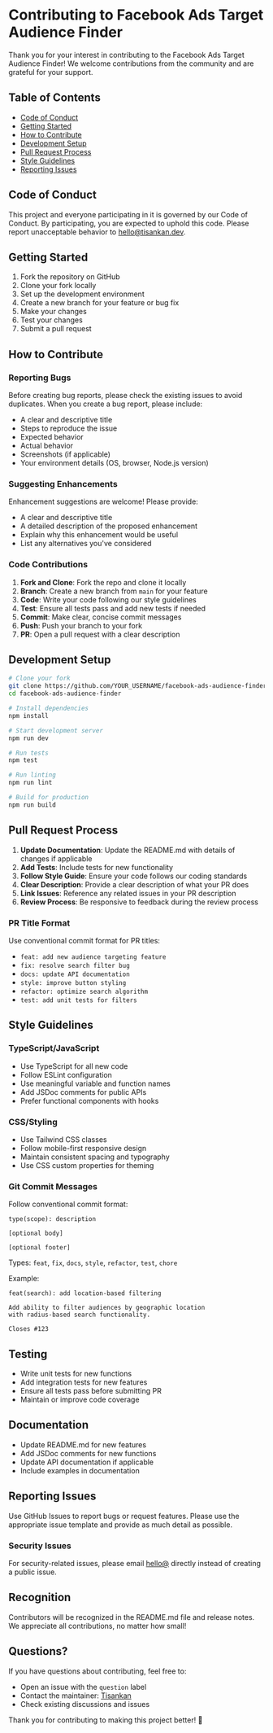 # Contributing to Facebook Ads Target Audience Finder

Thank you for your interest in contributing to the Facebook Ads Target Audience Finder! We welcome contributions from the community and are grateful for your support.

## Table of Contents

- [Code of Conduct](#code-of-conduct)
- [Getting Started](#getting-started)
- [How to Contribute](#how-to-contribute)
- [Development Setup](#development-setup)
- [Pull Request Process](#pull-request-process)
- [Style Guidelines](#style-guidelines)
- [Reporting Issues](#reporting-issues)

## Code of Conduct

This project and everyone participating in it is governed by our Code of Conduct. By participating, you are expected to uphold this code. Please report unacceptable behavior to [hello@tisankan.dev](mailto:hello@tisankan.dev).

## Getting Started

1. Fork the repository on GitHub
2. Clone your fork locally
3. Set up the development environment
4. Create a new branch for your feature or bug fix
5. Make your changes
6. Test your changes
7. Submit a pull request

## How to Contribute

### Reporting Bugs

Before creating bug reports, please check the existing issues to avoid duplicates. When you create a bug report, please include:

- A clear and descriptive title
- Steps to reproduce the issue
- Expected behavior
- Actual behavior
- Screenshots (if applicable)
- Your environment details (OS, browser, Node.js version)

### Suggesting Enhancements

Enhancement suggestions are welcome! Please provide:

- A clear and descriptive title
- A detailed description of the proposed enhancement
- Explain why this enhancement would be useful
- List any alternatives you've considered

### Code Contributions

1. **Fork and Clone**: Fork the repo and clone it locally
2. **Branch**: Create a new branch from `main` for your feature
3. **Code**: Write your code following our style guidelines
4. **Test**: Ensure all tests pass and add new tests if needed
5. **Commit**: Make clear, concise commit messages
6. **Push**: Push your branch to your fork
7. **PR**: Open a pull request with a clear description

## Development Setup

```bash
# Clone your fork
git clone https://github.com/YOUR_USERNAME/facebook-ads-audience-finder.git
cd facebook-ads-audience-finder

# Install dependencies
npm install

# Start development server
npm run dev

# Run tests
npm test

# Run linting
npm run lint

# Build for production
npm run build
```

## Pull Request Process

1. **Update Documentation**: Update the README.md with details of changes if applicable
2. **Add Tests**: Include tests for new functionality
3. **Follow Style Guide**: Ensure your code follows our coding standards
4. **Clear Description**: Provide a clear description of what your PR does
5. **Link Issues**: Reference any related issues in your PR description
6. **Review Process**: Be responsive to feedback during the review process

### PR Title Format

Use conventional commit format for PR titles:

- `feat: add new audience targeting feature`
- `fix: resolve search filter bug`
- `docs: update API documentation`
- `style: improve button styling`
- `refactor: optimize search algorithm`
- `test: add unit tests for filters`

## Style Guidelines

### TypeScript/JavaScript

- Use TypeScript for all new code
- Follow ESLint configuration
- Use meaningful variable and function names
- Add JSDoc comments for public APIs
- Prefer functional components with hooks

### CSS/Styling

- Use Tailwind CSS classes
- Follow mobile-first responsive design
- Maintain consistent spacing and typography
- Use CSS custom properties for theming

### Git Commit Messages

Follow conventional commit format:

```
type(scope): description

[optional body]

[optional footer]
```

Types: `feat`, `fix`, `docs`, `style`, `refactor`, `test`, `chore`

Example:
```
feat(search): add location-based filtering

Add ability to filter audiences by geographic location
with radius-based search functionality.

Closes #123
```

## Testing

- Write unit tests for new functions
- Add integration tests for new features
- Ensure all tests pass before submitting PR
- Maintain or improve code coverage

## Documentation

- Update README.md for new features
- Add JSDoc comments for new functions
- Update API documentation if applicable
- Include examples in documentation

## Reporting Issues

Use GitHub Issues to report bugs or request features. Please use the appropriate issue template and provide as much detail as possible.

### Security Issues

For security-related issues, please email [hello@](mailto:tisankan@example.com) directly instead of creating a public issue.

## Recognition

Contributors will be recognized in the README.md file and release notes. We appreciate all contributions, no matter how small!

## Questions?

If you have questions about contributing, feel free to:

- Open an issue with the `question` label
- Contact the maintainer: [Tisankan](https://tisankan.dev)
- Check existing discussions and issues

Thank you for contributing to making this project better! 🚀